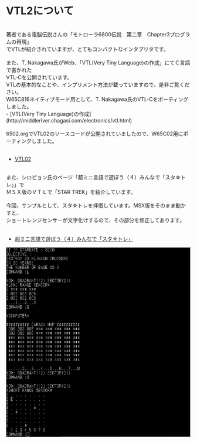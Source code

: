 # VTL2について
<br>
著者である電脳伝説さんの「モトローラ6800伝説　第二章　Chapter3プログラムの再現」<br>
でVTLが紹介されていますが、とてもコンパクトなインタプリタです。<br>
<br>
また、T. Nakagawa氏がWeb、「VTL(Very Tiny Language)の作成」にてＣ言語で書かれた<br>
VTL-Cを公開されています。<br>
VTLの基本的なことや、インプリメント方法が載っていますので、是非ご覧ください。<br>
W65C816ネイティブモード用として、T. Nakagawa氏のVTL-Cをポーティングしました。<br>
- [VTL(Very Tiny Language)の作成](http://middleriver.chagasi.com/electronics/vtl.html)<br>
<br>
6502.orgでVTL02のソースコードが公開されていましたので、W65C02用にポーティングしました。<br>
<br>

- [VTL02](http://6502.org/source/interpreters/vtl02.htm)<br>
<br>
また、シロピョン氏のページ「超ミニ言語で遊ぼう（４）みんなで「スタ☆トレ」」で<br>
ＭＳＸ版のＶＴＬで「STAR TREK」を紹介しています。<br>
<br>
今回、サンプルとして、スタ☆トレを拝借しています。MSX版をそのまま動かすと、<br>
ショートレンジセンサーが文字化けするので、その部分を修正してあります。<br>
<br>

- [超ミニ言語で遊ぼう（４）みんなで「スタ☆トレ」](https://ameblo.jp/siropyon/entry-11917965564.html)<br>

![photo 1](../photo/STATRE.png)

